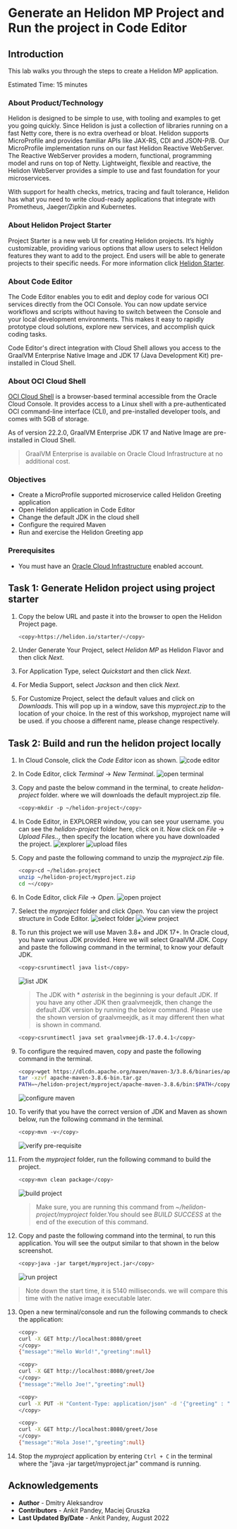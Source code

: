 # Generate an Helidon MP Project and Run the project in Code Editor

## Introduction

This lab walks you through the steps to create a Helidon MP application.

Estimated Time: 15 minutes

### About Product/Technology

Helidon is designed to be simple to use, with tooling and examples to get you going quickly. Since Helidon is just a collection of libraries running on a fast Netty core, there is no extra overhead or bloat. Helidon supports MicroProfile and provides familiar APIs like JAX-RS, CDI and JSON-P/B. Our MicroProfile implementation runs on our fast Helidon Reactive WebServer. The Reactive WebServer provides a modern, functional, programming model and runs on top of Netty. Lightweight, flexible and reactive, the Helidon WebServer provides a simple to use and fast foundation for your microservices.

With support for health checks, metrics, tracing and fault tolerance, Helidon has what you need to write cloud-ready applications that integrate with Prometheus, Jaeger/Zipkin and Kubernetes.

### About Helidon Project Starter

Project Starter is a new web UI for creating Helidon projects. It’s highly customizable, providing various options that allow users to select Helidon features they want to add to the project. End users will be able to generate projects to their specific needs. For more information click [Helidon Starter](https://helidon.io/starter).


### About Code Editor

The Code Editor enables you to edit and deploy code for various OCI services directly from the OCI Console. You can now update service workflows and scripts without having to switch between the Console and your local development environments. This makes it easy to rapidly prototype cloud solutions, explore new services, and accomplish quick coding tasks.

Code Editor's direct integration with Cloud Shell allows you access to the GraalVM Enterprise Native Image and JDK 17 (Java Development Kit) pre-installed in Cloud Shell.

### About OCI Cloud Shell

[OCI Cloud Shell](https://docs.oracle.com/en-us/iaas/Content/API/Concepts/cloudshellintro.htm) is a browser-based terminal accessible from the Oracle Cloud Console. It provides access to a Linux shell with a pre-authenticated OCI command-line interface (CLI), and pre-installed developer tools, and comes with 5GB of storage.

As of version 22.2.0, GraalVM Enterprise JDK 17 and Native Image are pre-installed in Cloud Shell.

> GraalVM Enterprise is available on Oracle Cloud Infrastructure at no additional cost.


### Objectives
* Create a MicroProfile supported microservice called Helidon Greeting application
* Open Helidon application in Code Editor
* Change the default JDK in the cloud shell
* Configure the required Maven
* Run and exercise the Helidon Greeting app


### Prerequisites

* You must have an [Oracle Cloud Infrastructure](https://cloud.oracle.com/en_US/cloud-infrastructure) enabled account.


## Task 1: Generate Helidon project using project starter

1. Copy the below URL and paste it into the browser to open the Helidon Project page.

    ```bash
    <copy>https://helidon.io/starter/</copy>
    ```
2. Under Generate Your Project, select *Helidon MP* as Helidon Flavor and then click *Next*.

3. For Application Type, select *Quickstart* and then click *Next*.

4. For Media Support, select *Jackson* and then click *Next*.

5. For Customize Project, select the default values and click on *Downloads*. This will pop up in a window, save this *myproject.zip* to the location of your choice. In the rest of this workshop, myproject name will be used. if you choose a different name, please change respectively.


## Task 2: Build and run the helidon project locally

1. In Cloud Console, click the *Code Editor* icon as shown.
    ![code editor](images/code-editor.png)

2. In Code Editor, click *Terminal* -> *New Terminal*.
    ![open terminal](images/open-terminal.png)

3. Copy and paste the below command in the terminal, to create *helidon-project* folder. where we  will downloads the default myproject.zip file.

    ```bash
    <copy>mkdir -p ~/helidon-project</copy>
    ```

4. In Code Editor, in EXPLORER window, you can see your username. you can see the *helidon-project* folder here, click on it. Now click on *File* -> *Upload Files..*, then specify the location where you have downloaded the project.
    ![explorer](images/explorer.png)
    ![upload files](images/upload-files.png)

5. Copy and paste the following command to unzip the *myproject.zip* file.
    ```bash
    <copy>cd ~/helidon-project
    unzip ~/helidon-project/myproject.zip
    cd ~</copy>
    ```

6. In Code Editor, click *File* -> *Open*.
    ![open project](images/open-project.png)

7. Select the *myproject* folder and click *Open*. You can view the project structure in Code Editor.
    ![select folder](images/select-folder.png)
    ![view project](images/view-project.png)

8. To run this project we will use Maven 3.8+ and JDK 17+. In Oracle cloud, you have various JDK provided. Here we will select GraalVM JDK. Copy and paste the following command in the terminal, to know your default JDK.

    ```bash
    <copy>csruntimectl java list</copy>
    ```
    ![list JDK](images/list-jdk.png)

    > The JDK with * *asterisk* in the beginning is your default JDK. If you have any other JDK then graalvmeejdk, then change the default JDK version by running the below command. Please use the shown version of graalvmeejdk, as it may different then what is shown in command.

    ```bash
    <copy>csruntimectl java set graalvmeejdk-17.0.4.1</copy>
    ```
9. To configure the required maven, copy and paste the following command in the terminal.
    ```bash
    <copy>wget https://dlcdn.apache.org/maven/maven-3/3.8.6/binaries/apache-maven-3.8.6-bin.tar.gz
    tar -xzvf apache-maven-3.8.6-bin.tar.gz
    PATH=~/helidon-project/myproject/apache-maven-3.8.6/bin:$PATH</copy>
    ```
    ![configure maven](images/configure-maven.png)

10. To verify that you have the correct version of JDK and Maven as shown below, run the following command in the terminal.
    ```bash
    <copy>mvn -v</copy>
    ```
    ![verify pre-requisite](images/verify-prerequisite.png)

11. From the *myproject* folder, run the following command to build the project.
    ```bash
    <copy>mvn clean package</copy>
    ```
    ![build project](images/build-project.png)
    > Make sure, you are running this command from *~/helidon-project/myproject* folder.You should see *BUILD SUCCESS* at the end of the execution of this command.

12. Copy and paste the following command into the terminal, to run this application. You will see the output similar to that shown in the below screenshot.
    ```bash
    <copy>java -jar target/myproject.jar</copy>
    ```
    ![run project](images/run-project.png)

> Note down the start time, it is 5140 milliseconds. we will compare this time with the native image executable later.

13. Open a new terminal/console and run the following commands to check the application:

    ```bash
    <copy>
    curl -X GET http://localhost:8080/greet
    </copy>
    {"message":"Hello World!","greeting":null}
    ```

    ```bash
    <copy>
    curl -X GET http://localhost:8080/greet/Joe
    </copy>
    {"message":"Hello Joe!","greeting":null}
    ```

    ```bash
    <copy>
    curl -X PUT -H "Content-Type: application/json" -d '{"greeting" : "Hola"}' http://localhost:8080/greet/greeting
    </copy>
    ```

    ```bash
    <copy>
    curl -X GET http://localhost:8080/greet/Jose
    </copy>
    {"message":"Hola Jose!","greeting":null}
    ```

14. Stop the *myproject* application by entering `Ctrl + C` in the terminal where the "java -jar target/myproject.jar" command is running.



## Acknowledgements

* **Author** -  Dmitry Aleksandrov
* **Contributors** - Ankit Pandey, Maciej Gruszka
* **Last Updated By/Date** - Ankit Pandey, August 2022
